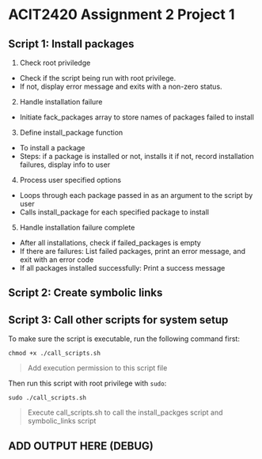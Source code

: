 # ACIT2420 Assignment 2 Project 1

## Script 1: Install packages

1. Check root priviledge

- Check if the script being run with root privilege.
- If not, display error message and exits with a non-zero status.

2. Handle installation failure

- Initiate fack_packages array to store names of packages failed to install

3. Define install_package function

- To install a package
- Steps: if a package is installed or not, installs it if not, record installation failures, display info to user

4. Process user specified options

- Loops through each package passed in as an argument to the script by user
- Calls install_package for each specified package to install

5. Handle installation failure complete

- After all installations, check if failed_packages is empty
- If there are failures: List failed packages, print an error message, and exit with an error code
- If all packages installed successfully: Print a success message

## Script 2: Create symbolic links

## Script 3: Call other scripts for system setup

To make sure the script is executable, run the following command first:

```
chmod +x ./call_scripts.sh
```

> Add execution permission to this script file

Then run this script with root privilege with `sudo`:

```
sudo ./call_scripts.sh
```

> Execute call_scripts.sh to call the install_packges script and symbolic_links script

## ADD OUTPUT HERE (DEBUG)
